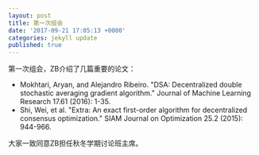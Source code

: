 ```yaml
---
layout: post
title: 第一次组会
date: '2017-09-21 17:05:13 +0000'
categories: jekyll update
published: true
--- 
```

第一次组会，ZB介绍了几篇重要的论文：

* Mokhtari, Aryan, and Alejandro Ribeiro. "DSA: Decentralized double stochastic averaging gradient algorithm." Journal of Machine Learning Research 17.61 (2016): 1-35.
* Shi, Wei, et al. "Extra: An exact first-order algorithm for decentralized consensus optimization." SIAM Journal on Optimization 25.2 (2015): 944-966.

大家一致同意ZB担任秋冬学期讨论班主席。


                                                                                                                                                                  
